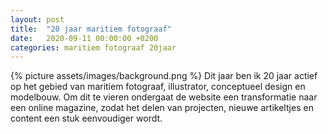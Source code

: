 ```yaml
---
layout: post
title:  "20 jaar maritiem fotograaf"
date:   2020-09-11 00:00:00 +0200
categories: maritiem fotograaf 20jaar
---
```

{% picture assets/images/background.png %}
Dit jaar ben ik 20 jaar actief op het gebied van maritiem fotograaf, illustrator, conceptueel design en modelbouw.
Om dit te vieren ondergaat de website een transformatie naar een online magazine, zodat het delen van projecten, nieuwe artikeltjes en content een stuk eenvoudiger wordt.
